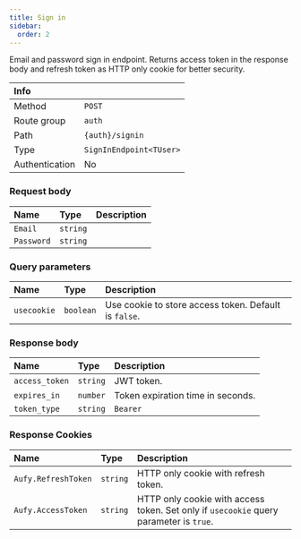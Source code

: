 ```yaml
---
title: Sign in
sidebar:
  order: 2
---
```


Email and password sign in endpoint. Returns access token in the response body and refresh token as HTTP only cookie for better security.

| Info           |                         |
|:---------------|:------------------------|
| Method         | `POST`                  |
| Route group    | `auth`                  |
| Path           | `{auth}/signin`         |
| Type           | `SignInEndpoint<TUser>` |
| Authentication | No                      |

### Request body

| Name       | Type     | Description |
|:-----------|:---------|:------------|
| `Email`    | `string` |             |
| `Password` | `string` |             |

### Query parameters

| Name        | Type      | Description                                           |
|:------------|:----------|:------------------------------------------------------|
| `usecookie` | `boolean` | Use cookie to store access token. Default is `false`. |

### Response body

| Name           | Type     | Description                       |
|:---------------|:---------|:----------------------------------|
| `access_token` | `string` | JWT token.                        |
| `expires_in`   | `number` | Token expiration time in seconds. |
| `token_type`   | `string` | `Bearer`                          |

### Response Cookies

| Name                | Type     | Description                                                                            |
|:--------------------|:---------|:---------------------------------------------------------------------------------------|
| `Aufy.RefreshToken` | `string` | HTTP only cookie with refresh token.                                                   |
| `Aufy.AccessToken`  | `string` | HTTP only cookie with access token. Set only if `usecookie` query parameter is `true`. |
